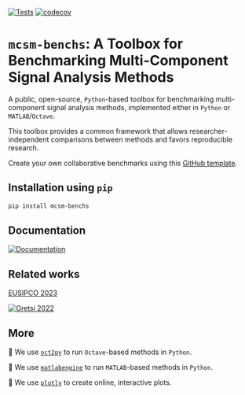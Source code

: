 [![Tests](https://github.com/jmiramont/mcsm-benchs/actions/workflows/tests.yml/badge.svg)](https://github.com/jmiramont/mcsm-benchs/actions/workflows/tests.yml) [![codecov](https://codecov.io/gh/jmiramont/mcsm-benchs/graph/badge.svg?token=CJPPKYJD8H)](https://codecov.io/gh/jmiramont/mcsm-benchs)

# `mcsm-benchs`: A Toolbox for Benchmarking Multi-Component Signal Analysis Methods

A public, open-source, `Python`-based toolbox for benchmarking multi-component signal analysis methods, implemented either in `Python` or `MATLAB`/`Octave`.

This toolbox provides a common framework that allows researcher-independent comparisons between methods and favors reproducible research.

Create your own collaborative benchmarks using this [GitHub template](https://github.com/jmiramont/collab-benchmark-template).

## Installation using ```pip```
```bash
pip install mcsm-benchs
```

## Documentation

[![Documentation](https://github.com/jmiramont/mcsm-benchs/tree/main/docs/readme_figures/docs_badge.svg)](https://jmiramont.github.io/mcsm-benchs)

## Related works

[EUSIPCO 2023](https://github.com/jmiramont/benchmarks_eusipco2023)

[![Gretsi 2022](https://github.com/jmiramont/mcsm-benchs/tree/main/docs/readme_figures/gretsi_badge.svg)](https://github.com/jmiramont/gretsi_2022_benchmark)

## More

:pushpin: We use [`oct2py`](https://pypi.org/project/oct2py/) to run `Octave`-based methods in `Python`.

:pushpin: We use [`matlabengine`](https://pypi.org/project/matlabengine/) to run `MATLAB`-based methods in `Python`.

:pushpin: We use [`plotly`](https://plotly.com/) to create online, interactive plots.
